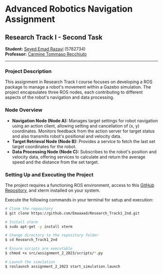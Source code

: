 # Advanced Robotics Navigation Assignment
## Research Track I - Second Task
**Student:** [Seyed Emad Razavi](https://github.com/Emaaaad) (5782734)  
**Professor:** [Carmine Tommaso Recchiuto](https://github.com/CarmineD8)

---

### Project Description
This assignment in Research Track I course focuses on developing a ROS package to manage a robot's movement within a Gazebo simulation. The project encapsulates three ROS nodes, each contributing to different aspects of the robot's navigation and data processing.

### Node Overview
- **Navigation Node (Node A):** Manages target settings for robot navigation using an action client, allowing setting and cancellation of (x, y) coordinates. Monitors feedback from the action server for target status and also transmits robot's positional and velocity data.
- **Target Retrieval Node (Node B):** Provides a service to fetch the last set target coordinates for the robot.
- **Data Processing Node (Node C):** Subscribes to the robot's position and velocity data, offering services to calculate and return the average speed and the distance from the set target.

### Setting Up and Executing the Project
The project requires a functioning ROS environment, access to this [GitHub Repository](https://github.com/Emaaaad/Research_Track1_2nd.git), and xterm installed on your system.

Execute the following commands in your terminal for setup and execution:

```bash
# Clone the repository
$ git clone https://github.com/Emaaaad/Research_Track1_2nd.git

# Install xterm
$ sudo apt-get -y install xterm

# Change directory to the repository folder
$ cd Research_Track1_2nd

# Ensure scripts are executable
$ chmod +x src/assignment_2_2023/scripts/*.py

# Launch the simulation
$ roslaunch assignment_2_2023 start_simulation.launch
